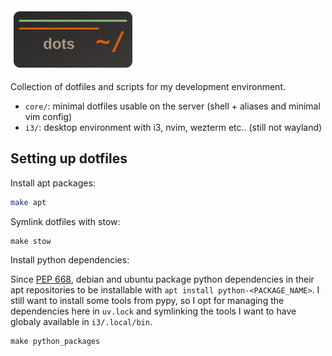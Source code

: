 <img src="dots-logo.svg" alt="logo" height="100">

Collection of dotfiles and scripts for my development environment.

- `core/`: minimal dotfiles usable on the server (shell + aliases and minimal vim config)
- `i3/`: desktop environment with i3, nvim, wezterm etc.. (still not wayland)


## Setting up dotfiles

Install apt packages:
```bash
make apt
```

Symlink dotfiles with stow:
```
make stow
```

Install python dependencies:

Since [PEP 668](https://peps.python.org/pep-0668/), debian and ubuntu package python dependencies in their apt repositories to be installable with `apt install python-<PACKAGE_NAME>`. I still want to install some tools from pypy, so I opt for managing the dependencies here in `uv.lock` and symlinking the tools I want to have globaly available in `i3/.local/bin`.

```
make python_packages
```
